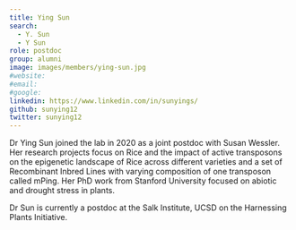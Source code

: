 ```yaml
---
title: Ying Sun
search:
  - Y. Sun
  - Y Sun
role: postdoc
group: alumni
image: images/members/ying-sun.jpg
#website: 
#email: 
#google: 
linkedin: https://www.linkedin.com/in/sunyings/
github: sunying12
twitter: sunying12
---
```


Dr Ying Sun joined the lab in 2020 as a joint postdoc with Susan Wessler. Her research projects focus on Rice and the impact of active transposons on the epigenetic landscape of Rice across different varieties and a set of Recombinant Inbred Lines with varying composition of one transposon called mPing. Her PhD work from Stanford University focused on abiotic and drought stress in plants.

Dr Sun is currently a postdoc at the Salk Institute, UCSD on the Harnessing Plants Initiative.

